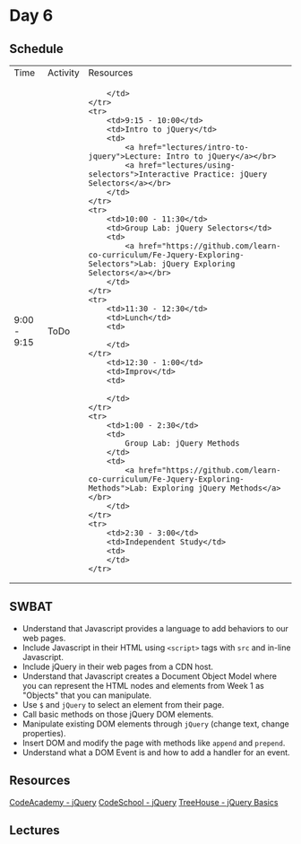 # Day 6

## Schedule

<table>
    <tr>
        <td>Time</td>
        <td>Activity</td>
        <td>Resources</td>
    </tr>
    <tr>
        <td>9:00 - 9:15</td>
        <td>ToDo</td>
        <td>
            
        </td>
    </tr>
    <tr>
        <td>9:15 - 10:00</td>
        <td>Intro to jQuery</td>
        <td>
            <a href="lectures/intro-to-jquery">Lecture: Intro to jQuery</a></br>
            <a href="lectures/using-selectors">Interactive Practice: jQuery Selectors</a></br>
        </td>
    </tr>
    <tr>
        <td>10:00 - 11:30</td>
        <td>Group Lab: jQuery Selectors</td>
        <td>
            <a href="https://github.com/learn-co-curriculum/Fe-Jquery-Exploring-Selectors">Lab: jQuery Exploring Selectors</a></br>
        </td>
    </tr>
    <tr>
        <td>11:30 - 12:30</td>
        <td>Lunch</td>
        <td>
            
        </td>
    </tr>
        <td>12:30 - 1:00</td>
        <td>Improv</td>
        <td>
            
        </td>
    </tr>
    <tr>
        <td>1:00 - 2:30</td>
        <td>
            Group Lab: jQuery Methods
        </td>
        <td>
            <a href="https://github.com/learn-co-curriculum/Fe-Jquery-Exploring-Methods">Lab: Exploring jQuery Methods</a></br>
        </td>
    </tr>
    <tr>
        <td>2:30 - 3:00</td>
        <td>Independent Study</td>
        <td>
        </td>
    </tr>
</table>

## SWBAT

+ Understand that Javascript provides a language to add behaviors to our web pages.
+ Include Javascript in their HTML using `<script>` tags with `src` and in-line Javascript.
+ Include jQuery in their web pages from a CDN host.
+ Understand that Javascript creates a Document Object Model where you can represent the HTML nodes and elements from Week 1 as "Objects" that you can manipulate.
+ Use `$` and `jQuery` to select an element from their page.
+ Call basic methods on those jQuery DOM elements.
+ Manipulate existing DOM elements through `jQuery` (change text, change properties).
+ Insert DOM and modify the page with methods like `append` and `prepend`.
+ Understand what a DOM Event is and how to add a handler for an event.

## Resources

[CodeAcademy - jQuery](http://www.codecademy.com/en/tracks/jquery)
[CodeSchool - jQuery](http://try.jquery.com/)
[TreeHouse - jQuery Basics](http://teamtreehouse.com/library/jquery-basics)

## Lectures
